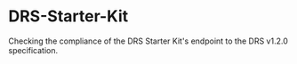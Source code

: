 # DRS-Starter-Kit
Checking the compliance of the DRS Starter Kit's endpoint to the DRS v1.2.0 specification.
